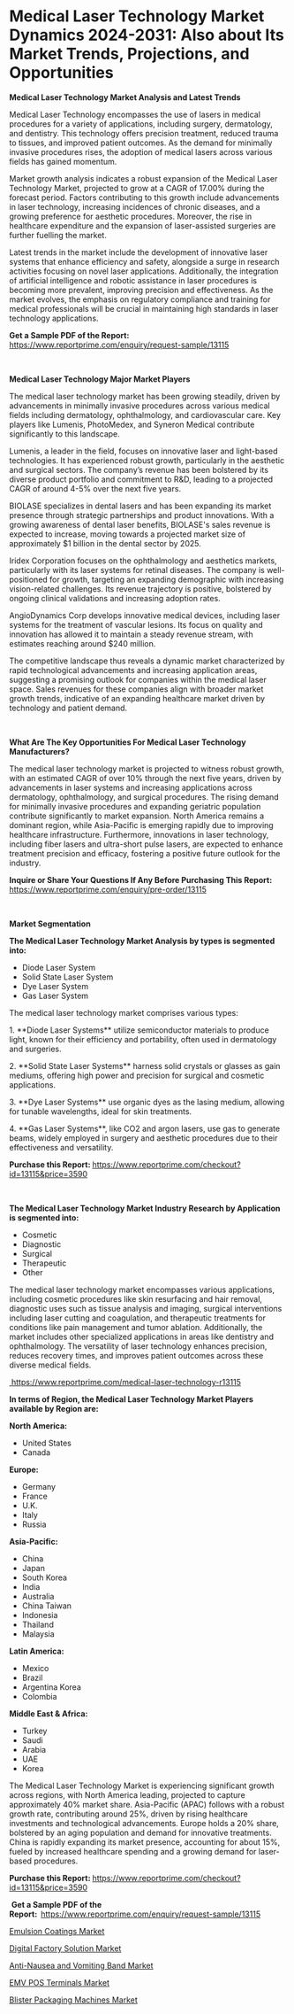 <p><h1>Medical Laser Technology Market Dynamics 2024-2031: Also about Its Market Trends, Projections, and Opportunities</h1></p><p><strong>Medical Laser Technology Market Analysis and Latest Trends</strong></p>
<p><p>Medical Laser Technology encompasses the use of lasers in medical procedures for a variety of applications, including surgery, dermatology, and dentistry. This technology offers precision treatment, reduced trauma to tissues, and improved patient outcomes. As the demand for minimally invasive procedures rises, the adoption of medical lasers across various fields has gained momentum.</p><p>Market growth analysis indicates a robust expansion of the Medical Laser Technology Market, projected to grow at a CAGR of 17.00% during the forecast period. Factors contributing to this growth include advancements in laser technology, increasing incidences of chronic diseases, and a growing preference for aesthetic procedures. Moreover, the rise in healthcare expenditure and the expansion of laser-assisted surgeries are further fuelling the market.</p><p>Latest trends in the market include the development of innovative laser systems that enhance efficiency and safety, alongside a surge in research activities focusing on novel laser applications. Additionally, the integration of artificial intelligence and robotic assistance in laser procedures is becoming more prevalent, improving precision and effectiveness. As the market evolves, the emphasis on regulatory compliance and training for medical professionals will be crucial in maintaining high standards in laser technology applications.</p></p>
<p><strong>Get a Sample PDF of the Report:&nbsp;</strong> <a href="https://www.reportprime.com/enquiry/request-sample/13115?utm_campaign=3&utm_medium=2&utm_source=Github&utm_content=ia&utm_term=28112024&utm_id=medical-laser-technology">https://www.reportprime.com/enquiry/request-sample/13115</a></p>
<p>&nbsp;</p>
<p><strong>Medical Laser Technology Major Market Players</strong></p>
<p><p>The medical laser technology market has been growing steadily, driven by advancements in minimally invasive procedures across various medical fields including dermatology, ophthalmology, and cardiovascular care. Key players like Lumenis, PhotoMedex, and Syneron Medical contribute significantly to this landscape.</p><p>Lumenis, a leader in the field, focuses on innovative laser and light-based technologies. It has experienced robust growth, particularly in the aesthetic and surgical sectors. The company’s revenue has been bolstered by its diverse product portfolio and commitment to R&D, leading to a projected CAGR of around 4-5% over the next five years.</p><p>BIOLASE specializes in dental lasers and has been expanding its market presence through strategic partnerships and product innovations. With a growing awareness of dental laser benefits, BIOLASE's sales revenue is expected to increase, moving towards a projected market size of approximately $1 billion in the dental sector by 2025.</p><p>Iridex Corporation focuses on the ophthalmology and aesthetics markets, particularly with its laser systems for retinal diseases. The company is well-positioned for growth, targeting an expanding demographic with increasing vision-related challenges. Its revenue trajectory is positive, bolstered by ongoing clinical validations and increasing adoption rates.</p><p>AngioDynamics Corp develops innovative medical devices, including laser systems for the treatment of vascular lesions. Its focus on quality and innovation has allowed it to maintain a steady revenue stream, with estimates reaching around $240 million.</p><p>The competitive landscape thus reveals a dynamic market characterized by rapid technological advancements and increasing application areas, suggesting a promising outlook for companies within the medical laser space. Sales revenues for these companies align with broader market growth trends, indicative of an expanding healthcare market driven by technology and patient demand.</p></p>
<p>&nbsp;</p>
<p><strong>What Are The Key Opportunities For Medical Laser Technology Manufacturers?</strong></p>
<p><p>The medical laser technology market is projected to witness robust growth, with an estimated CAGR of over 10% through the next five years, driven by advancements in laser systems and increasing applications across dermatology, ophthalmology, and surgical procedures. The rising demand for minimally invasive procedures and expanding geriatric population contribute significantly to market expansion. North America remains a dominant region, while Asia-Pacific is emerging rapidly due to improving healthcare infrastructure. Furthermore, innovations in laser technology, including fiber lasers and ultra-short pulse lasers, are expected to enhance treatment precision and efficacy, fostering a positive future outlook for the industry.</p></p>
<p><strong>Inquire or Share Your Questions If Any Before Purchasing This Report:</strong> <a href="https://www.reportprime.com/enquiry/pre-order/13115?utm_campaign=3&utm_medium=2&utm_source=Github&utm_content=ia&utm_term=28112024&utm_id=medical-laser-technology">https://www.reportprime.com/enquiry/pre-order/13115</a></p>
<p>&nbsp;</p>
<p><strong>Market Segmentation</strong></p>
<p><strong>The Medical Laser Technology Market Analysis by types is segmented into:</strong></p>
<p><ul><li>Diode Laser System</li><li>Solid State Laser System</li><li>Dye Laser System</li><li>Gas Laser System</li></ul></p>
<p><p>The medical laser technology market comprises various types: </p><p>1. **Diode Laser Systems** utilize semiconductor materials to produce light, known for their efficiency and portability, often used in dermatology and surgeries.</p><p>2. **Solid State Laser Systems** harness solid crystals or glasses as gain mediums, offering high power and precision for surgical and cosmetic applications.</p><p>3. **Dye Laser Systems** use organic dyes as the lasing medium, allowing for tunable wavelengths, ideal for skin treatments.</p><p>4. **Gas Laser Systems**, like CO2 and argon lasers, use gas to generate beams, widely employed in surgery and aesthetic procedures due to their effectiveness and versatility.</p></p>
<p><strong>Purchase this Report:&nbsp;</strong><a href="https://www.reportprime.com/checkout?id=13115&price=3590&utm_campaign=3&utm_medium=2&utm_source=Github&utm_content=ia&utm_term=28112024&utm_id=medical-laser-technology">https://www.reportprime.com/checkout?id=13115&price=3590</a></p>
<p>&nbsp;</p>
<p><strong>The Medical Laser Technology Market Industry Research by Application is segmented into:</strong></p>
<p><ul><li>Cosmetic</li><li>Diagnostic</li><li>Surgical</li><li>Therapeutic</li><li>Other</li></ul></p>
<p><p>The medical laser technology market encompasses various applications, including cosmetic procedures like skin resurfacing and hair removal, diagnostic uses such as tissue analysis and imaging, surgical interventions including laser cutting and coagulation, and therapeutic treatments for conditions like pain management and tumor ablation. Additionally, the market includes other specialized applications in areas like dentistry and ophthalmology. The versatility of laser technology enhances precision, reduces recovery times, and improves patient outcomes across these diverse medical fields.</p></p>
<p><a href="https://www.reportprime.com/medical-laser-technology-r13115?utm_campaign=3&utm_medium=2&utm_source=Github&utm_content=ia&utm_term=28112024&utm_id=medical-laser-technology">&nbsp;https://www.reportprime.com/medical-laser-technology-r13115</a></p>
<p><strong>In terms of Region, the Medical Laser Technology Market Players available by Region are:</strong></p>
<p>
    <p> <strong> North America: </strong>
        <ul>
            <li>United States</li>
            <li>Canada</li>
        </ul>
        </p> 
    <p> <strong> Europe: </strong>
        <ul>
            <li>Germany</li>
            <li>France</li>
            <li>U.K.</li>
            <li>Italy</li>
            <li>Russia</li>
        </ul>
        </p> 
    <p> <strong> Asia-Pacific: </strong>
        <ul>
            <li>China</li>
            <li>Japan</li>
            <li>South Korea</li>
            <li>India</li>
            <li>Australia</li>
            <li>China Taiwan</li>
            <li>Indonesia</li>
            <li>Thailand</li>
            <li>Malaysia</li>
        </ul>
        </p> 
    <p> <strong> Latin America: </strong>
        <ul>
            <li>Mexico</li>
            <li>Brazil</li>
            <li>Argentina Korea</li>
            <li>Colombia</li>
        </ul>
        </p> 
    <p> <strong> Middle East & Africa: </strong>
        <ul>
            <li>Turkey</li>
            <li>Saudi</li>
            <li>Arabia</li>
            <li>UAE</li>
            <li>Korea</li>
        </ul>
    </p>
    </p>
<p><p>The Medical Laser Technology Market is experiencing significant growth across regions, with North America leading, projected to capture approximately 40% market share. Asia-Pacific (APAC) follows with a robust growth rate, contributing around 25%, driven by rising healthcare investments and technological advancements. Europe holds a 20% share, bolstered by an aging population and demand for innovative treatments. China is rapidly expanding its market presence, accounting for about 15%, fueled by increased healthcare spending and a growing demand for laser-based procedures.</p></p>
<p><strong>Purchase this Report: </strong><a href="https://www.reportprime.com/checkout?id=13115&price=3590&utm_campaign=3&utm_medium=2&utm_source=Github&utm_content=ia&utm_term=28112024&utm_id=medical-laser-technology">https://www.reportprime.com/checkout?id=13115&price=3590</a></p>
<p>&nbsp;<strong>Get a Sample PDF of the Report:&nbsp;&nbsp;</strong><a href="https://www.reportprime.com/enquiry/request-sample/13115?utm_campaign=3&utm_medium=2&utm_source=Github&utm_content=ia&utm_term=28112024&utm_id=medical-laser-technology">https://www.reportprime.com/enquiry/request-sample/13115</a></p>
<p><strong></strong></p>
<p><p><a href="https://www.linkedin.com/pulse/emulsion-coatings-sector-surge-52-growth-roadmap-2031-wmbre?utm_campaign=3&utm_medium=2&utm_source=Github&utm_content=ia&utm_term=28112024&utm_id=medical-laser-technology">Emulsion Coatings Market</a></p><p><a href="https://issuu.com/reportprime-2/docs/digital-factory-solution-market-siz_c512a8452c7936?utm_campaign=3&utm_medium=2&utm_source=Github&utm_content=ia&utm_term=28112024&utm_id=medical-laser-technology">Digital Factory Solution Market</a></p><p><a href="https://issuu.com/reportprime-2/docs/anti-nausea-and-vomiting-band-marke_1dba9a558b997f?utm_campaign=3&utm_medium=2&utm_source=Github&utm_content=ia&utm_term=28112024&utm_id=medical-laser-technology">Anti-Nausea and Vomiting Band Market</a></p><p><a href="https://www.linkedin.com/pulse/regional-adaptations-global-emv-pos-terminals-market-trends-tagve?utm_campaign=3&utm_medium=2&utm_source=Github&utm_content=ia&utm_term=28112024&utm_id=medical-laser-technology">EMV POS Terminals Market</a></p><p><a href="https://github.com/gulaimolin/Market-Research-Report-List-6/blob/main/blister-packaging-machines-market.md?utm_campaign=3&utm_medium=2&utm_source=Github&utm_content=ia&utm_term=28112024&utm_id=medical-laser-technology">Blister Packaging Machines Market</a></p></p>